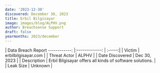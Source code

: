 ```yaml
---
date: '2023-12-30'
discovered: December 30, 2023
title: Erbil Bilgisayar
image: images/blog/ALPHV.png
author: Breachsense Support
draft: false
yearmonths: 2023/december
---
```



| Data Breach Report
------------:     |:-------------:    | :-----:|
| Victim      | erbilbilgisayar.com      | 
| Threat Actor      | ALPHV      | 
| Date Discovered      | Dec 30, 2023      | 
| Description      | Erbil Bilgisayar offers all kinds of software solutions.      | 
| Leak Size      | Unknown      | 

